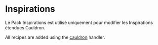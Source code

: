 # Inspirations

Le Pack Inspirations est utilisé uniquement pour modifier les Inspirations étendues Cauldron.

All recipes are added using the [cauldron](/Mods/Modtweaker/Inspirations/Handlers/Cauldron) handler.